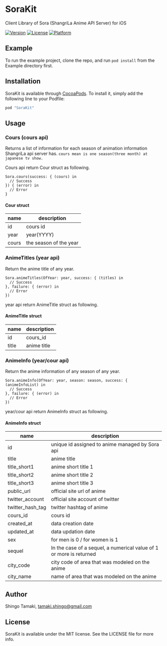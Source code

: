 # SoraKit

Client Library of Sora (ShangriLa Anime API Server) for iOS

<!-- [![CI Status](http://img.shields.io/travis/Shingo Tamaki/SoraKit.svg?style=flat)](https://travis-ci.org/Shingo Tamaki/SoraKit) -->
[![Version](https://img.shields.io/cocoapods/v/SoraKit.svg?style=flat)](http://cocoapods.org/pods/SoraKit)
[![License](https://img.shields.io/cocoapods/l/SoraKit.svg?style=flat)](http://cocoapods.org/pods/SoraKit)
[![Platform](https://img.shields.io/cocoapods/p/SoraKit.svg?style=flat)](http://cocoapods.org/pods/SoraKit)

## Example

To run the example project, clone the repo, and run `pod install` from the Example directory first.

## Installation

SoraKit is available through [CocoaPods](http://cocoapods.org). To install
it, simply add the following line to your Podfile:

```ruby
pod "SoraKit"
```

## Usage

### Cours (cours api)
Returns a list of information for each season of animation information ShangriLa api server has. `cours mean is one season(three month) at japanese tv show.`

Cours api return Cour struct as following.

```
Sora.cours(success: { (cours) in
  // Success
}) { (error) in
  // Error
}
```

#### Cour struct
|name|description|
|---|---|
|id|cours id|
|year| year(YYYY)|
|cours| the season of the year|


### AnimeTitles (year api)
Return the anime title of any year.

```
Sora.animeTitles(OfYear: year, success: { (titles) in
  // Success
}, failure: { (error) in
  // Error
})
```
year api return AnimeTitle struct as following.

#### AnimeTitle struct
|name|description|
|---|---|
|id|cours_id|
|title| anime title|

### AnimeInfo (year/cour api)

Return the anime information of any season of any year.

```
Sora.animeInfo(OfYear: year, season: season, success: { (animeInfoList) in
  // Success
}, failure: { (error) in
  // Error
})
```

year/cour api return AnimeInfo struct as following.

#### AnimeInfo struct

|name|description|
|---|---|
|id|unique id assigned to anime managed by Sora api|
|title|anime title|
|title_short1|anime short title 1|
|title_short2|anime short title 2|
|title_short3|anime short title 3|
|public_url| official site url of anime|
|twitter_account|official site account of twitter|
|twitter_hash_tag|twitter hashtag of anime|
|cours_id|cours id|
|created_at|data creation date|
|updated_at|data updation date|
|sex|for men is 0 / for women is 1|
|sequel|In the case of a sequel, a numerical value of 1 or more is returned|
|city_code|city code of area that was modeled on the anime|
|city_name|name of area that was modeled on the anime|

## Author

Shingo Tamaki, tamaki.shingo@gmail.com

## License

SoraKit is available under the MIT license. See the LICENSE file for more info.
